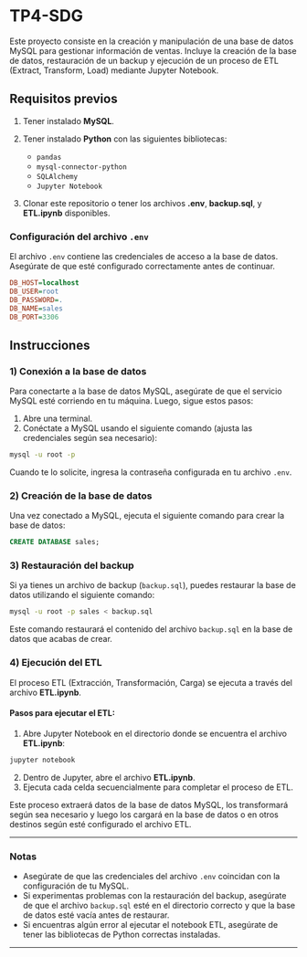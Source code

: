 
# TP4-SDG

Este proyecto consiste en la creación y manipulación de una base de datos MySQL para gestionar información de ventas. Incluye la creación de la base de datos, restauración de un backup y ejecución de un proceso de ETL (Extract, Transform, Load) mediante Jupyter Notebook.

## Requisitos previos

1. Tener instalado **MySQL**.
2. Tener instalado **Python** con las siguientes bibliotecas:
   - `pandas`
   - `mysql-connector-python`
   - `SQLAlchemy`
   - `Jupyter Notebook`

3. Clonar este repositorio o tener los archivos **.env**, **backup.sql**, y **ETL.ipynb** disponibles.

### Configuración del archivo `.env`

El archivo `.env` contiene las credenciales de acceso a la base de datos. Asegúrate de que esté configurado correctamente antes de continuar.

```ini
DB_HOST=localhost
DB_USER=root
DB_PASSWORD=.
DB_NAME=sales
DB_PORT=3306
```

## Instrucciones

### 1) Conexión a la base de datos

Para conectarte a la base de datos MySQL, asegúrate de que el servicio MySQL esté corriendo en tu máquina. Luego, sigue estos pasos:

1. Abre una terminal.
2. Conéctate a MySQL usando el siguiente comando (ajusta las credenciales según sea necesario):

```bash
mysql -u root -p
```

Cuando te lo solicite, ingresa la contraseña configurada en tu archivo `.env`.

### 2) Creación de la base de datos

Una vez conectado a MySQL, ejecuta el siguiente comando para crear la base de datos:

```sql
CREATE DATABASE sales;
```

### 3) Restauración del backup

Si ya tienes un archivo de backup (`backup.sql`), puedes restaurar la base de datos utilizando el siguiente comando:

```bash
mysql -u root -p sales < backup.sql
```

Este comando restaurará el contenido del archivo `backup.sql` en la base de datos que acabas de crear.

### 4) Ejecución del ETL

El proceso ETL (Extracción, Transformación, Carga) se ejecuta a través del archivo **ETL.ipynb**.

#### Pasos para ejecutar el ETL:

1. Abre Jupyter Notebook en el directorio donde se encuentra el archivo **ETL.ipynb**:

```bash
jupyter notebook
```

2. Dentro de Jupyter, abre el archivo **ETL.ipynb**.
3. Ejecuta cada celda secuencialmente para completar el proceso de ETL.

Este proceso extraerá datos de la base de datos MySQL, los transformará según sea necesario y luego los cargará en la base de datos o en otros destinos según esté configurado el archivo ETL.

---

### Notas

- Asegúrate de que las credenciales del archivo `.env` coincidan con la configuración de tu MySQL.
- Si experimentas problemas con la restauración del backup, asegúrate de que el archivo `backup.sql` esté en el directorio correcto y que la base de datos esté vacía antes de restaurar.
- Si encuentras algún error al ejecutar el notebook ETL, asegúrate de tener las bibliotecas de Python correctas instaladas.

---
